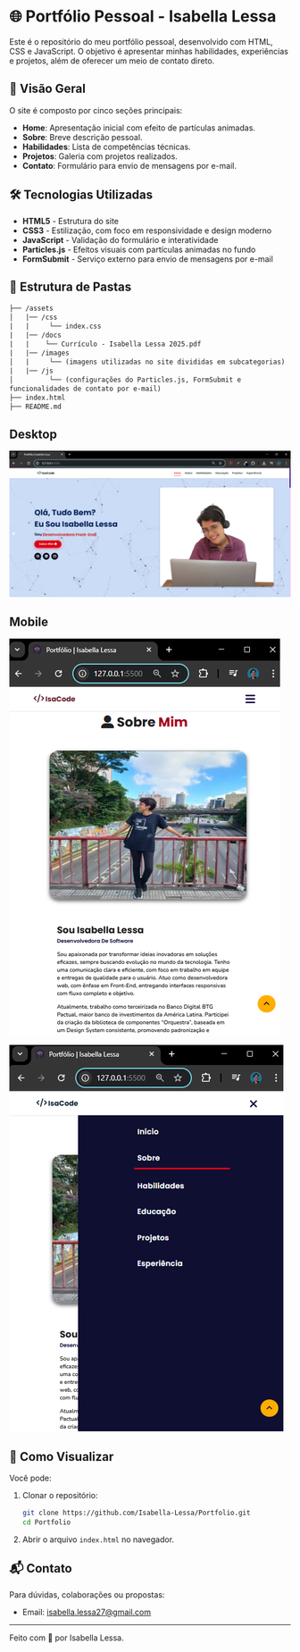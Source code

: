 # 🌐 Portfólio Pessoal - Isabella Lessa

Este é o repositório do meu portfólio pessoal, desenvolvido com HTML, CSS e JavaScript. O objetivo é apresentar minhas habilidades, experiências e projetos, além de oferecer um meio de contato direto.

## 📌 Visão Geral

O site é composto por cinco seções principais:

- **Home**: Apresentação inicial com efeito de partículas animadas.
- **Sobre**: Breve descrição pessoal.
- **Habilidades**: Lista de competências técnicas.
- **Projetos**: Galeria com projetos realizados.
- **Contato**: Formulário para envio de mensagens por e-mail.

## 🛠️ Tecnologias Utilizadas

- **HTML5** - Estrutura do site
- **CSS3** - Estilização, com foco em responsividade e design moderno
- **JavaScript** - Validação do formulário e interatividade
- **Particles.js** - Efeitos visuais com partículas animadas no fundo
- **FormSubmit** - Serviço externo para envio de mensagens por e-mail

## 📁 Estrutura de Pastas

```
├── /assets
│   |── /css
|   |     └── index.css
|   |── /docs
|   |    └── Currículo - Isabella Lessa 2025.pdf
|   |── /images
│   |     └── (imagens utilizadas no site divididas em subcategorias)
|   |── /js
│         └── (configurações do Particles.js, FormSubmit e funcionalidades de contato por e-mail)
├── index.html
├── README.md
```

## Desktop

![Portfólio - Isabella Lessa | Desktop](./assets/images/desktop.png)

## Mobile

![Portfólio - Isabella Lessa | Mobile](./assets/images/mobile.png)

![Portfólio - Isabella Lessa | Mobile with Sidebar](./assets/images/mobile-sidebar.png)

## 🚀 Como Visualizar

Você pode:

1. Clonar o repositório:
   ```bash
   git clone https://github.com/Isabella-Lessa/Portfolio.git
   cd Portfolio
   ```
2. Abrir o arquivo `index.html` no navegador.

## 📬 Contato

Para dúvidas, colaborações ou propostas:

- Email: isabella.lessa27@gmail.com

---

Feito com 💙 por Isabella Lessa.
